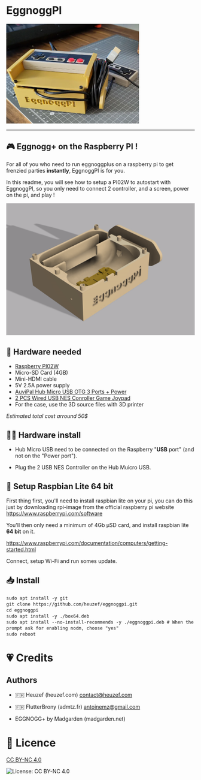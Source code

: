 # EggnoggPI

![photo](eggnoggpi.png)

---

## 🎮 Eggnogg+ on the Raspberry PI !

For all of you who need to run eggnoggplus on a raspberry pi to get frenzied parties **instantly**, EggnoggPI is for you.

In this readme, you will see how to setup a PI02W to autostart with EggnoggPI, so you only need to connect 2 controller, and a screen, power on the pi, and play !

![preview](case/preview.gif)

## 🦾 Hardware needed

* [Raspberry PI02W](https://www.kubii.com/en/nano-computers/3455-raspberry-pi-zero-2-w-5056561800004.html)
* Micro-SD Card (4GB)
* Mini-HDMI cable
* 5V 2.5A power supply
* [AuviPal Hub Micro USB OTG 3 Ports + Power](https://www.amazon.fr/gp/product/B083WML1XB)
* [2 PCS Wired USB NES Conroller Game Joypad](https://fr.aliexpress.com/item/1005001611443967.html)
* For the case, use the 3D source files with 3D printer

*Estimated total cost arround 50$*

## 👨‍🔧 Hardware install

* Hub Micro USB need to be connected on the Raspberry "**USB** port" (and not on the "Power port"). 

* Plug the 2 USB NES Controller on the Hub Muicro USB.

## 🍓 Setup Raspbian Lite 64 bit

First thing first, you'll need to install raspbian lite on your pi, you can do this just by downloading rpi-image from the official raspberry pi website https://www.raspberrypi.com/software

You'll then only need a minimum of 4Gb µSD card, and install raspbian lite **64 bit** on it.

https://www.raspberrypi.com/documentation/computers/getting-started.html

Connect, setup Wi-Fi and run somes update.

## 📥 Install

```shell
sudo apt install -y git 
git clone https://github.com/heuzef/eggnoggpi.git
cd eggnoggpi
sudo apt install -y ./box64.deb 
sudo apt install --no-install-recommends -y ./eggnoggpi.deb # When the prompt ask for enabling nodm, choose "yes"
sudo reboot
```

# 💗 Credits

## Authors

* 🇫🇷 Heuzef (heuzef.com) contact@heuzef.com

* 🇫🇷 FlutterBrony (admtz.fr) antoinemz@gmail.com

* EGGNOGG+ by Madgarden (madgarden.net)

# 📜 Licence

[CC BY-NC 4.0](http://creativecommons.org/licenses/by-nc/4.0/)

![License: CC BY-NC 4.0](https://img.shields.io/badge/License-CC%20BY--NC%204.0-lightgrey.svg)
